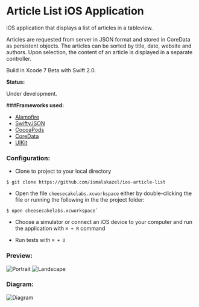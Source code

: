 # Article List iOS Application

iOS application that displays a list of articles in a tableview.

Articles are requested from server in JSON format and stored in CoreData as persistent objects. The articles can be sorted by title, date, website and authors. Upon selection, the content of an article is displayed in a separate controller.

Build in Xcode 7 Beta with Swift 2.0.

__Status:__

Under development.

###__Frameworks used:__

- [Alamofire](https://github.com/Alamofire/Alamofire)
- [SwiftyJSON](https://github.com/SwiftyJSON/SwiftyJSON)
- [CocoaPods](https://cocoapods.org/)
- [CoreData](https://developer.apple.com/library/mac/documentation/Cocoa/Conceptual/CoreData/cdProgrammingGuide.html)
- [UIKit](https://developer.apple.com/library/ios/documentation/UIKit/Reference/UIKit_Framework/)


### Configuration:

- Clone to project to your local directory
```
$ git clone https://github.com/ismalakazel/ios-article-list
```
- Open the file `cheesecakelabs.xcworkspace` either by double-clicking the file or running the following in the the project folder:

```
$ open cheesecakelabs.xcworkspace`
```
- Choose a simulator or connect an iOS device to your computer and run the application with  `⌘ + R` command

- Run tests with `⌘ + U`

### Preview:

![Portrait](https://raw.githubusercontent.com/ismalakazel/random-api-files/master/ios-article-list/image1.png)
![Landscape](https://raw.githubusercontent.com/ismalakazel/random-api-files/master/ios-article-list/image2.png)

### Diagram:
![Diagram](https://raw.githubusercontent.com/ismalakazel/random-api-files/master/ios-article-list/diagram.png)


